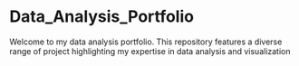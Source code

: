 # Data_Analysis_Portfolio
Welcome to my data analysis portfolio. This repository features a diverse range of project highlighting my expertise in data analysis and visualization
